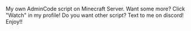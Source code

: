 My own AdminCode script on Minecraft Server.
Want some more? Click "Watch" in my profile!
Do you want other script? Text to me on discord!
Enjoy!!
